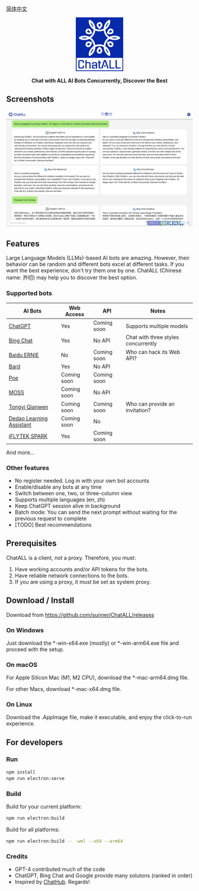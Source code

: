 [简体中文](README_ZH-CN.md)

<div align="center">
   <img src="src/assets/logo-cover.png" width=128></img>
   <p><strong>Chat with ALL AI Bots Concurrently, Discover the Best</strong></p>
</div>

## Screenshots

![Screenshot](screenshots/screenshot-1.png?raw=true)

## Features

Large Language Models (LLMs)-based AI bots are amazing. However, their behavior can be random and different bots excel at different tasks. If you want the best experience, don't try them one by one. ChatALL (Chinese name: 齐叨) may help you to discover the best option.

### Supported bots

| AI Bots        | Web Access  | API         | Notes                                 |
|----------------|-------------|-------------|---------------------------------------|
| [ChatGPT](https://chat.openai.com)        | Yes         | Coming soon | Supports multiple models              |
| [Bing Chat](https://www.bing.com/new)      | Yes         | No API         | Chat with three styles concurrently   |
| [Baidu ERNIE](https://yiyan.baidu.com/)   | No | Coming soon | Who can hack its Web API?             |
| [Bard](https://bard.google.com/)           | Yes | No API         |                                       |
| [Poe](https://poe.com/)         | Coming soon | Coming soon |                                       |
| [MOSS](https://moss.fastnlp.top/)           | Coming soon | No API      | |
| [Tongyi Qianwen](http://tongyi.aliyun.com/) | Coming soon | Coming soon | Who can provide an invitation?        |
| [Dedao Learning Assistant](https://ai.dedao.cn/) | Coming soon | No | |
| [iFLYTEK SPARK](http://xinghuo.xfyun.cn/)  | Yes | Coming soon     | |

And more...

### Other features

* No register needed. Log in with your own bot accounts
* Enable/disable any bots at any time
* Switch between one, two, or three-column view
* Supports multiple languages (en, zh)
* Keep ChatGPT session alive in background
* Batch mode: You can send the next prompt without waiting for the previous request to complete
* [TODO] Best recommendations

## Prerequisites

ChatALL is a client, not a proxy. Therefore, you must:

1. Have working accounts and/or API tokens for the bots.
2. Have reliable network connections to the bots.
3. If you are using a proxy, it must be set as system proxy.

## Download / Install

Download from https://github.com/sunner/ChatALL/releases

### On Windows

Just download the *-win-x64.exe (mostly) or *-win-arm64.exe file and proceed with the setup.

### On macOS

For Apple Silicon Mac (M1, M2 CPU), download the *-mac-arm64.dmg file.

For other Macs, download *-mac-x64.dmg file.

### On Linux

Download the .AppImage file, make it executable, and enjoy the click-to-run experience.

## For developers

### Run

```bash
npm install
npm run electron:serve
```

### Build

Build for your current platform:
```bash
npm run electron:build
```

Build for all platforms:
```bash
npm run electron:build -- -wml --x64 --arm64
```

### Credits

* GPT-4 contributed much of the code
* ChatGPT, Bing Chat and Google provide many solutons (ranked in order)
* Inspired by [ChatHub](https://github.com/chathub-dev/chathub). Regards!
